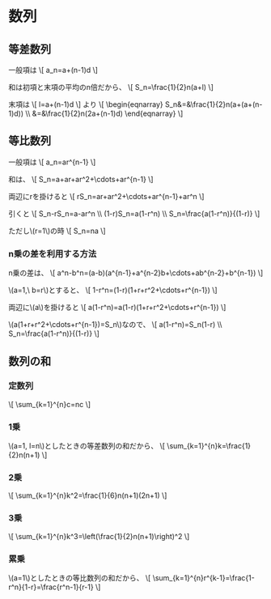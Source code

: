 # 数列

## 等差数列
一般項は
\\[
a_n=a+(n-1)d
\\]

和は初項と末項の平均のn倍だから、
\\[
S_n=\frac{1}{2}n(a+l)
\\]

末項は
\\[
l=a+(n-1)d
\\]
より
\\[
\begin{eqnarray}
S_n&=&\frac{1}{2}n(a+(a+(n-1)d)) \\\\
&=&\frac{1}{2}n(2a+(n-1)d)
\end{eqnarray}
\\]

## 等比数列
一般項は
\\[
a_n=ar^{n-1}
\\]

和は、
\\[
S_n=a+ar+ar^2+\cdots+ar^{n-1}
\\]

両辺にrを掛けると
\\[
rS_n=ar+ar^2+\cdots+ar^{n-1}+ar^n
\\]

引くと
\\[
S_n-rS_n=a-ar^n \\\\
(1-r)S_n=a(1-r^n) \\\\
S_n=\frac{a(1-r^n)}{(1-r)}
\\]

ただし\\(r=1\\)の時
\\[
S_n=na
\\]

### n乗の差を利用する方法
n乗の差は、
\\[
a^n-b^n=(a-b)(a^{n-1}+a^{n-2}b+\cdots+ab^{n-2}+b^{n-1})
\\]

\\(a=1,\\ b=r\\)とすると、
\\[
1-r^n=(1-r)(1+r+r^2+\cdots+r^{n-1})
\\]

両辺に\\(a\\)を掛けると
\\[
a(1-r^n)=a(1-r)(1+r+r^2+\cdots+r^{n-1})
\\]

\\(a(1+r+r^2+\cdots+r^{n-1})=S_n\\)なので、
\\[
a(1-r^n)=S_n(1-r) \\\\
S_n=\frac{a(1-r^n)}{(1-r)}
\\]

## 数列の和
### 定数列
\\[
\sum_{k=1}^{n}c=nc
\\]

### 1乗
\\(a=1, l=n\\)としたときの等差数列の和だから、
\\[
\sum_{k=1}^{n}k=\frac{1}{2}n(n+1)
\\]

### 2乗
\\[
\sum_{k=1}^{n}k^2=\frac{1}{6}n(n+1)(2n+1)
\\]

### 3乗
\\[
\sum_{k=1}^{n}k^3=\left(\frac{1}{2}n(n+1)\right)^2
\\]

### 累乗
\\(a=1\\)としたときの等比数列の和だから、
\\[
\sum_{k=1}^{n}r^{k-1}=\frac{1-r^n}{1-r}=\frac{r^n-1}{r-1}
\\]